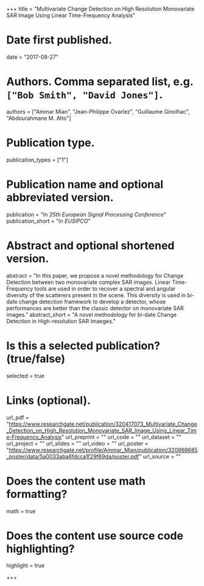 +++
title = "Multivariate Change Detection on High Resolution Monovariate SAR Image Using Linear Time-Frequency Analysis"

# Date first published.
date = "2017-08-27"

# Authors. Comma separated list, e.g. `["Bob Smith", "David Jones"]`.
authors = ["Ammar Mian", "Jean-Philippe Ovarlez", "Guillaume Ginolhac", "Abdourahmane M. Atto"]

# Publication type.
publication_types = ["1"]

# Publication name and optional abbreviated version.
publication = "In *25th European Signal Processing Conference*"
publication_short = "In *EUSIPCO*"

# Abstract and optional shortened version.
abstract = "In this paper, we propose a novel methodology for Change Detection between two monovariate complex SAR images. Linear Time-Frequency tools are used in order to recover a spectral and angular diversity of the scatterers present in the scene. This diversity is used in bi-date change detection framework to develop a detector, whose performances are better than the classic detector on monovariate SAR images."
abstract_short = "A novel methodology for bi-date Change Detection in High-resolution SAR Imaeges."

# Is this a selected publication? (true/false)
selected = true

# Links (optional).
url_pdf = "https://www.researchgate.net/publication/320417073_Multivariate_Change_Detection_on_High_Resolution_Monovariate_SAR_Image_Using_Linear_Time-Frequency_Analysis"
url_preprint = ""
url_code = ""
url_dataset = ""
url_project = ""
url_slides = ""
url_video = ""
url_poster = "https://www.researchgate.net/profile/Ammar_Mian/publication/320869685_poster/data/5a0033aba6fdcca1f29f69da/poster.pdf"
url_source = ""



# Does the content use math formatting?
math = true

# Does the content use source code highlighting?
highlight = true


+++
